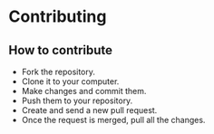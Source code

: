 # Contributing

## How to contribute
* Fork the repository.
* Clone it to your computer.
* Make changes and commit them.
* Push them to your repository.
* Create and send a new pull request.
* Once the request is merged, pull all the changes.
